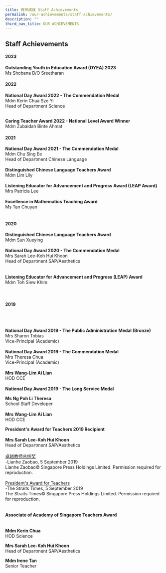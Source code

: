 ```yaml
---
title: 教师成就 Staff Achievements
permalink: /our-achievements/staff-achievements/
description: ""
third_nav_title: OUR ACHIEVEMENTS
---
```

## Staff Achievements

#### 2023

**Outstanding Youth in Education Award (OYEA) 2023**
<br>
Ms Shobana D/O Sreetharan
<br>

#### 2022


**National Day Award 2022 - The Commendation Medal**  
Mdm Kerin Chua Sze Yi <br>
Head of Department Science  
<br>

**Caring Teacher Award 2022 - National Level Award Winner**  
Mdm Zubaidah Binte Ahmat

  
  

#### 2021


**National Day Award 2021 - The Commendation Medal**<br>
Mdm Chu Sing Ee<br>
Head of Department Chinese Language  
<br>
**Distinguished Chinese Language Teachers Award**<br>
Mdm Lim Lily
<br><br>
**Listening Educator for Advancement and Progress Award (LEAP Award)**  
Mrs Patricia Lee  
<br>
**Excellence in Mathematics Teaching Award**<br>
Ms Tan Chuyan
<br><br>
#### 2020


**Distinguished Chinese Language Teachers Award**<br>
Mdm Sun Xueying
<br><br>
**National Day Award 2020 - The Commendation Medal**<br>
Mrs Sarah Lee-Koh Hui Khoon <br>
Head of Department SAP/Aesthetics  
 <br> <br>
**Listening Educator for Advancement and Progress (LEAP) Award**
<br>
Mdm Toh Siew Khim  
<br><br>  
	
#### 2019
<br><br>

**National Day Award 2019 - The Public Administration Medal (Bronze)**<br>
Mrs Sharon Tobias<br>
Vice-Principal (Academic)
<br><br>
**National Day Award 2019 - The Commendation Medal**<br>
Mrs Theresa Chua<br>
Vice-Principal (Academic)
<br><br>
**Mrs Wang-Lim Ai Lian**<br>
HOD CCE
<br><br>
**National Day Award 2019 - The Long Service Medal**

**Ms Ng Poh Li Theresa**<br>
School Staff Developer
<br><br>
**Mrs Wang-Lim Ai Lian**<br>
HOD CCE
<br>

**President's Award for Teachers 2019 Recipient**
<br><br>
**Mrs Sarah Lee-Koh Hui Khoon**<br>
Head of Department SAP/Aesthetics
<br>
<br>
[卓越教师总统奖](https://holyinnocentspri.moe.edu.sg/qql/slot/u782/2019%20Uploads/ZB20190905-ZAO-005-00.pdf)&nbsp;  
\-Lianhe Zaobao, 5 September 2019  
Lianhe Zaobao©&nbsp;Singapore Press Holdings Limited.&nbsp;Permission required for reproduction.&nbsp;&nbsp;&nbsp;  <br><br>
[President's Award for Teachers](https://holyinnocentspri.moe.edu.sg/qql/slot/u782/2019%20Uploads/pokemon%20helps%20teacher%20win%20president.pdf)  
\-The Straits Times, 5 September 2019  
The Straits Times©&nbsp;Singapore Press Holdings Limited.&nbsp;Permission required for reproduction.&nbsp;&nbsp;&nbsp;<br>
<br><br>
**Associate of Academy of Singapore Teachers Award**  
<br><br>
**Mdm Kerin Chua**  <br>
HOD Science
<br>

**Mrs Sarah Lee-Koh Hui Khoon**<br>
Head of Department SAP/Aesthetics
<br>

**Mdm Irene Tan**<br>
Senior Teacher
